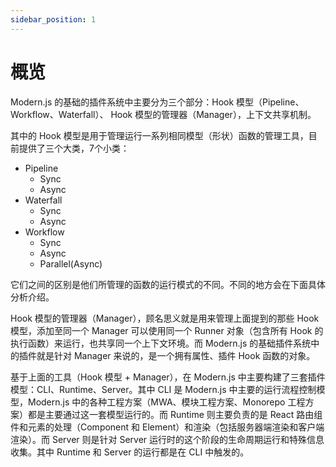 ```yaml
---
sidebar_position: 1
---
```


# 概览

Modern.js 的基础的插件系统中主要分为三个部分：Hook 模型（Pipeline、Workflow、Waterfall）、 Hook 模型的管理器（Manager），上下文共享机制。

其中的 Hook 模型是用于管理运行一系列相同模型（形状）函数的管理工具，目前提供了三个大类，7个小类：

- Pipeline
  - Sync
  - Async
- Waterfall
  - Sync
  - Async
- Workflow
  - Sync
  - Async
  - Parallel(Async)

它们之间的区别是他们所管理的函数的运行模式的不同。不同的地方会在下面具体分析介绍。

Hook 模型的管理器（Manager），顾名思义就是用来管理上面提到的那些 Hook 模型，添加至同一个 Manager 可以使用同一个 Runner 对象（包含所有 Hook 的执行函数）来运行，也共享同一个上下文环境。而 Modern.js 的基础插件系统中的插件就是针对 Manager 来说的，是一个拥有属性、插件 Hook 函数的对象。

基于上面的工具（Hook 模型 + Manager），在 Modern.js 中主要构建了三套插件模型：CLI、Runtime、Server。其中 CLI 是 Modern.js 中主要的运行流程控制模型，Modern.js 中的各种工程方案（MWA、模块工程方案、Monorepo 工程方案）都是主要通过这一套模型运行的。而 Runtime 则主要负责的是 React 路由组件和元素的处理（Component 和 Element）和渲染（包括服务器端渲染和客户端渲染）。而 Server 则是针对 Server 运行时的这个阶段的生命周期运行和特殊信息收集。其中 Runtime 和 Server 的运行都是在 CLI 中触发的。
